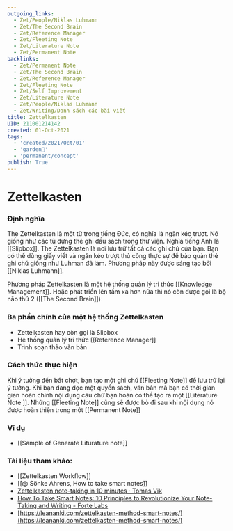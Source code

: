 ```yaml
---
outgoing_links:
  - Zet/People/Niklas Luhmann
  - Zet/The Second Brain
  - Zet/Reference Manager
  - Zet/Fleeting Note
  - Zet/Literature Note
  - Zet/Permanent Note
backlinks:
  - Zet/Permanent Note
  - Zet/The Second Brain
  - Zet/Reference Manager
  - Zet/Fleeting Note
  - Zet/Self Improvement
  - Zet/Literature Note
  - Zet/People/Niklas Luhmann
  - Zet/Writing/Danh sách các bài viết
title: Zettelkasten
UID: 211001214142
created: 01-Oct-2021
tags:
  - 'created/2021/Oct/01'
  - 'garden🏡'
  - 'permanent/concept'
publish: True
---
```

# Zettelkasten

### Định nghĩa

The Zettelkasten là một từ trong tiếng Đức, có nghĩa là ngăn kéo trượt. Nó giống như các tủ đựng thẻ ghi đầu sách trong thư viện. Nghĩa tiếng Anh là [[Slipbox]]. The Zettelkasten là nơi lưu trữ tất cả các ghi chú của bạn. Bạn có thể dùng giấy viết và ngăn kéo trượt thủ công thực sự để bảo quản thẻ ghi chú giống như Luhman đã làm. Phương pháp này được sáng tạo bởi [[Niklas Luhmann]].

Phương pháp Zettelkasten là một hệ thống quản lý tri thức [[Knowledge Management]]. Hoặc phát triển lên tầm xa hơn nữa thì nó còn được gọi là bộ não thứ 2 ([[The Second Brain]])

### Ba phần chính của một hệ thống Zettelkasten
- Zettelkasten hay còn gọi là Slipbox
- Hệ thống quản lý tri thức [[Reference Manager]] 
- Trình soạn thảo văn bản

### Cách thức thực hiện
Khi ý tưởng đến bất chợt, bạn tạo một ghi chú [[Fleeting Note]] để lưu trữ lại ý tưởng.
Khi bạn đang đọc một quyển sách, văn bản mà bạn có thời gian gian hoàn chỉnh nội dụng câu chữ bạn hoàn có thể tạo ra một [[Literature Note ]]. Những [[Fleeting Note]] cũng sẽ được bỏ đi sau khi nội dụng nó được hoàn thiện trong một [[Permanent Note]] 

### Ví dụ
- [[Sample of Generate Liturature note]]

### Tài liệu tham khảo:
- [[Zettelkasten Workflow]]
- [[@ Sönke Ahrens, How to take smart notes]]
- [Zettelkasten note-taking in 10 minutes · Tomas Vik](https://blog.viktomas.com/posts/slip-box/)
- [How To Take Smart Notes: 10 Principles to Revolutionize Your Note-Taking and Writing - Forte Labs](https://fortelabs.co/blog/how-to-take-smart-notes/) 
- [https://leananki.com/zettelkasten-method-smart-notes/](https://leananki.com/zettelkasten-method-smart-notes/)

